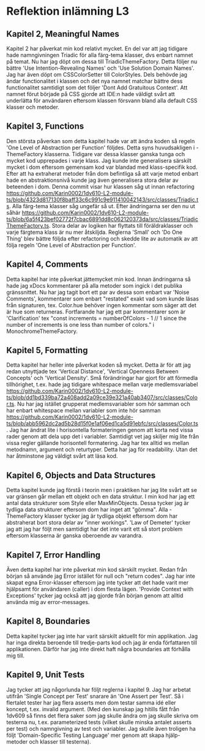 # Reflektion inlämning L3

## Kapitel 2, Meaningful Names
Kapitel 2 har påverkat min kod relativt mycket. En del var att jag tidigare hade namngivningen Triadic för alla färg-tema klasser, dvs enbart namnet på temat. Nu har jag döpt om dessa till TriadicThemeFactory. Detta följer nu bättre 'Use Intention-Revealing Names' och 'Use Solution Domain Names'. Jag har även döpt om CSSColorSetter till ColorStyles. Dels behövde jag ändar functionalitet i klassen och det nya namnet matchar bättre dess functionalitet samtidigt som det följer 'Dont Add Gratuitous Context'. Att namnet förut började på CSS gjorde att IDE:n hade väldigt svårt att underlätta för användaren eftersom klassen försvann bland alla default CSS klasser och metoder.

## Kapitel 3, Functions
Den största påverkan som detta kapitel hade var att ändra koden så regeln 'One Level of Abstraction per Function' följdes. Detta syns huvudsakligen i -ThemeFactory klasserna. Tidigare var dessa klasser ganska tunga och mycket kod upprepades i varje klass. Jag kunde inte generalisera särskilt mycket i dom eftersom gemensam kod var blandad med klass-specifik kod. Efter att ha extraherat metoder från dom befintliga så att varje metod enbart hade en abstraktionsnivå kunde jag även generalisera stora delar av beteenden i dom. Denna commit visar hur klassen såg ut innan refactoring https://github.com/Karin0002/1dv610-L2-module-ts/blob/4323d817130f8baff33c6c991c9e911410042143/src/classes/Triadic.ts. Alla färg-tema klasser såg ungefär så ut. Efter ändringarna ser den nu ut såhär https://github.com/Karin0002/1dv610-L2-module-ts/blob/6a5f423bef02772f7cbac6891dd8c062120373da/src/classes/TriadicThemeFactory.ts. Stora delar av logiken har flyttats till föräldraklasser och varje färgtema klass är nu mer åtskiljda. Reglerna 'Small' och 'Do One Thing' blev bättre följda efter refactoring och skedde lite av automatik av att följa regeln 'One Level of Abstraction per Function'.

## Kapitel 4, Comments
Detta kapitel har inte påverkat jättemycket min kod. Innan ändringarna så hade jag xDocs kommentarer på alla metoder som ingick i det publika gränssnittet. Nu har jag tagit bort ett par av dessa som enbart var 'Noise Comments', kommentarer som enbart "restated" exakt vad som kunde läsas från signaturen, tex. Color.hue behöver ingen kommentar som säger att det är hue som returneras. Fortfarande har jag ett par kommentarer som är 'Clarification' tex "const increments = numberOfColors - 1 // 1 since the number of increments is one less than number of colors." i MonochromeThemeFactory.

## Kapitel 5, Formatting
Detta kapitel har heller inte påverkat koden så mycket. Detta är för att jag redan utnyttjade tex 'Vertical Distance', 'Vertical Openness Between Concepts' och 'Vertical Density'. Små förändringar har gjort för att förmedla tillhörighet, t.ex. hade jag tidigare whitespace mellan varje medlemsvariabel https://github.com/Karin0002/1dv610-L2-module-ts/blob/dd1bd339ba72a408add2a09ce39e321a40ab3407/src/classes/Color.ts. Nu har jag istället grupperat medlemsvariabler som hör samman och har enbart whitespace mellan variabler som inte hör samman https://github.com/Karin0002/1dv610-L2-module-ts/blob/abb5962dc2ad5b28d15f0e1af06ed1ca5d91ebfc/src/classes/Color.ts. Jag har ändrat lite i horisontella formateringen genom att korta ned vissa rader genom att dela upp det i variabler. Samtidigt vet jag skiljer mig lite från vissa regler gällande horisontell formatering. Jag har tex alltid ws mellan metodnamn, argument och returtyper. Detta har jag för readability. Utan det har åtminstone jag väldigt svårt att läsa kod. 

## Kapitel 6, Objects and Data Structures
Detta kapitel kunde jag förstå i teorin men i praktiken har jag lite svårt att se var gränsen går mellan ett objekt och en data struktur. I min kod har jag ett antal data strukturer som Style eller MaxMinObjects. Dessa tycker jag är tydliga data strukturer eftersom dom har inget att "gömma". Alla -ThemeFactory klasser tycker jag är tydliga objekt eftersom dom har abstraherat bort stora delar av "inner workings". 'Law of Demeter' tycker jag att jag har följt men samtidigt har det inte varit ett så stort problem eftersom klasserna är ganska oberoende av varandra. 

## Kapitel 7, Error Handling
Även detta kapitel har inte påverkat min kod särskilt mycket. Redan från början så använde jag Error istället för null och "return codes". Jag har inte skapat egna Error-klasser eftersom jag inte tycker att det hade varit mer hjälpsamt för användaren (caller) i dom flesta lägen. 'Provide Context with Exceptions' tycker jag också att jag gjorde från början genom att alltid använda mig av error-messages. 

## Kapitel 8, Boundaries
Detta kapitel tycker jag inte har varit särskilt aktuellt för min applikation. Jag har inga direkta beroende till tredje-parts kod och jag är enda författaren till applikationen. Därför har jag inte direkt haft några boundaries att förhålla mig till. 

## Kapitel 9, Unit Tests
Jag tycker att jag någorlunda har följt reglerna i kapitel 9. Jag har arbetat utifrån 'Single Concept per Test' snarare än 'One Assert per Test'. Så i flertalet tester har jag flera asserts men dom testar samma idé eller koncept, t.ex. invalid argument. (Med den kunskap jag hitills fått från 1dv609 så finns det flera saker som jag skulle ändra om jag skulle skriva om testerna nu, t.ex. parameterized tests (vilket skulle minska antalet asserts per test) och namngivning av test och variabler. Jag skulle även troligen ha följt 'Domain-Specific Testing Language' mer genom att skapa hjälp-metoder och klasser till testerna).